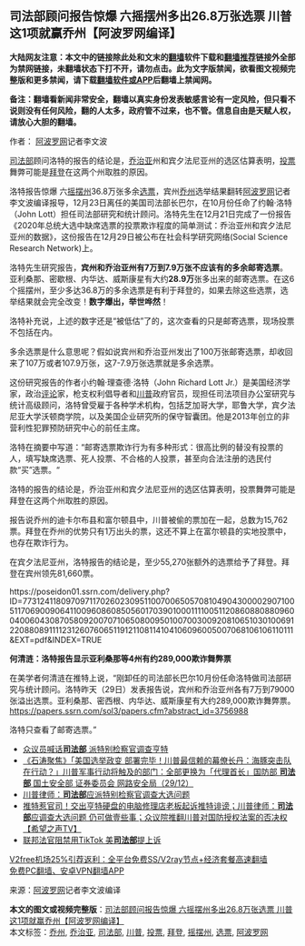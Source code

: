  <h2>司法部顾问报告惊爆 六摇摆州多出26.8万张选票 川普这1项就赢乔州【阿波罗网编译】</h2> <p class="notice"><b>大陆网友注意：本文中的链接除此处和文末的<a href="https://github.com/bannedbook/fanqiang" >翻墙</a>软件下载和<a href="https://github.com/killgcd/justmysocks/blob/master/README.md">翻墙推荐</a>链接外全部为禁网链接，未翻墙状态下打不开，请勿点击。此为文字版禁闻，欲看图文视频完整版和更多禁闻，请下载<a href="https://github.com/bannedbook/fanqiang">翻墙软件或APP</a>后翻墙上禁闻网。</p><p>备注：翻墙看新闻非常安全，翻墙以真实身份发表敏感言论有一定风险，但只看不说则没有任何风险，翻的人太多，政府管不过来，也不管。信息自由是天赋人权，请放心大胆的翻墙。</b></p>  <div class="entry"> <p>作者： <span class='wp_keywordlink_affiliate'><a href="https://www.aboluowang.com/" title="阿波罗网" target="_blank">阿波罗网</a></span>记者李文波</p> <p id="summary"><a href="https://www.bannedbook.org/bnews/tag/%e5%8f%b8%e6%b3%95%e9%83%a8/" class="st_tag internal_tag" rel="tag" title="标签 司法部 下的日志">司法部</a>顾问洛特的报告的结论是，<a href="https://www.bannedbook.org/bnews/tag/%E4%B9%94%E6%B2%BB%E4%BA%9A/" class="st_tag internal_tag" rel="tag" title="标签 乔治亚 下的日志">乔治亚</a>州和宾夕法尼亚州的选区估算表明，<a href="https://www.bannedbook.org/bnews/tag/%E6%8A%95%E7%A5%A8/" class="st_tag internal_tag" rel="tag" title="标签 投票 下的日志">投票</a>舞弊可能是<a href="https://www.bannedbook.org/bnews/tag/%e6%8b%9c%e7%99%bb/" class="st_tag internal_tag" rel="tag" title="标签 拜登 下的日志">拜登</a>在这两个州取胜的原因。</p> <p>洛特报告惊爆 六<a href="https://www.bannedbook.org/bnews/tag/%E6%91%87%E6%91%86%E5%B7%9E/" class="st_tag internal_tag" rel="tag" title="标签 摇摆州 下的日志">摇摆州</a>36.8万张多余<a href="https://www.bannedbook.org/bnews/tag/%E9%80%89%E7%A5%A8/" class="st_tag internal_tag" rel="tag" title="标签 选票 下的日志">选票</a>，宾州<a href="https://www.bannedbook.org/bnews/tag/%E4%B9%94%E5%B7%9E/" class="st_tag internal_tag" rel="tag" title="标签 乔州 下的日志">乔州</a>选举结果翻转<a href="https://www.bannedbook.org/bnews/tag/%e9%98%bf%e6%b3%a2%e7%bd%97%e7%bd%91/" class="st_tag internal_tag" rel="tag" title="标签 阿波罗网 下的日志">阿波罗网</a>记者李文波编译报导，12月23日离任的美国司法部长巴尔，在10月份任命了约翰·洛特（John Lott）担任司法部研究和统计顾问。洛特先生在12月21日完成了一份报告《2020年总统大选中缺席选票的投票欺诈程度的简单测试：乔治亚州和宾夕法尼亚州的数据》，这份报告在12月29日被公布在社会科学研究网络(Social Science Research Network)上。</p> <p>洛特先生研究报告，<strong>宾州和乔治亚州有7万到7.9万张不应该有的多余邮寄选票</strong>。亚利桑那、密歇根、内华达、威斯康星有大约<strong>28.9万</strong>张多出来的邮寄选票。在这6个摇摆州，至少多达36.8万的多余选票是有利于拜登的，如果去除这些选票，选举结果就会完全改变！<strong>数字爆出，举世哗然</strong>！</p>  <p>洛特补充说，上述的数字还是“被低估”了的，这次查看的只是邮寄选票，现场投票不包括在内。</p> <p>多余选票是什么意思呢？假如说宾州和乔治亚州发出了100万张邮寄选票，却收回来了107万或者107.9万张，这7-7.9万张选票就是多余选票。</p> <p>这份研究报告的作者小约翰·理查德·洛特（John Richard Lott Jr.）是美国经济学家，政治<span class='wp_keywordlink_affiliate'><a href="https://www.bannedbook.org/bnews/comments/" title="新闻评论" target="_blank">评论</a></span>家，枪支权利倡导者和<a href="https://www.bannedbook.org/bnews/tag/%e5%b7%9d%e6%99%ae/" class="st_tag internal_tag" rel="tag" title="标签 川普 下的日志">川普</a>政府官员，现担任司法项目办公室研究与统计高级顾问，洛特曾受雇于各种学术机构，包括芝加哥大学，耶鲁大学，宾夕法尼亚大学沃顿商学院，以及美国企业研究所的保守智囊团。他是2013年创立的非营利性犯罪预防研究中心的前任主席。</p> <p>洛特在摘要中写道：“邮寄选票欺诈行为有多种形式：很高比例的替没有投票的人，填写缺席选票、死人投票、不合格的人投票，甚至向合法注册的选民付款“买”选票。“</p>  <p>洛特的报告的结论是，乔治亚州和宾夕法尼亚州的选区估算表明，投票舞弊可能是拜登在这两个州取胜的原因。</p> <p>报告说乔州的迪卡尔布县和富尔顿县中，川普被偷的票加在一起，总数为15,762票。拜登在乔州的优势只有1万出头的票，这还不算上在富尔顿县的实地投票中，也存在欺诈行为。</p> <p>在宾夕法尼亚州，洛特报告的结论是，至少55,270张额外的选票给予了拜登。拜登在宾州领先81,660票。</p> <p>https://poseidon01.ssrn.com/delivery.php?ID=773124118097097117026023095110070065057081049043000029071005117069009064110096086085056017039010001111005112086088088096004006043087058092007071065080095010070030092081065103010069122088089111123126076065119121108114104106096005007068106106110111&#038;EXT=pdf&#038;INDEX=TRUE</p>  <p><strong>何清涟：洛特报告显示亚利桑那等4州有约289,000欺诈舞弊票</strong></p> <p>在美学者何清涟在推特上说，“刚卸任的司法部长巴尔10月份任命洛特做司法部研究与统计顾问。洛特昨天（29日）发表报告说，宾州和乔治亚州各有7万到79000张溢出选票。亚利桑那、密西根、内华达、威斯康星有大约289,000欺诈舞弊票。<a href="https://papers.ssrn.com/sol3/papers.cfm?abstract_id=3756988">https://papers.ssrn.com/sol3/papers.cfm?abstract_id=3756988</a></p> <p>洛特只查看了邮寄选票。”</p> <ul class='op-related-articles' title='相关阅读'> <li><a href='https://www.bannedbook.org/bnews/comments/20201230/1457482.html' target='_blank'>众议员喊话<b>司法部</b> 派特别检察官调查亨特</a></li> <li><a href='https://www.bannedbook.org/bnews/bannedvideo/20201230/1457409.html' target='_blank'>《石涛聚焦》「美国选举政变 部署完毕！川普最信赖的幕僚长丹：海豚突击队 在行动？」川普军事行动将触及的部门：全部更换为「代理首长」国防部 <b>司法部</b> 国土安全部 证券委员会 网路安全局（29/12）</a></li> <li><a href='https://www.bannedbook.org/bnews/comments/20201229/1457310.html' target='_blank'>川普律师：<b>司法部</b>应派特别检察官调查大选问题</a></li> <li><a href='https://www.bannedbook.org/bnews/cbnews/20201229/1457282.html' target='_blank'>推特惹官司！交出亨特硬盘的电脑修理店老板起诉推特诽谤；川普律师：<b>司法部</b>应调查大选问题 仍可做壹些事；众议院推翻川普对国防授权法案的否决权【希望之声TV】</a></li> <li><a href='https://www.bannedbook.org/bnews/cnnews/20201229/1456793.html' target='_blank'>联邦法官阻禁用TikTok 美<b>司法部</b>提上诉</a></li> </ul> <p class="texttj"> <a href="https://github.com/bannedbook/fanqiang/wiki/V2ray%E6%9C%BA%E5%9C%BA" target="_blank">V2free机场25%引荐返利：全平台免费SS/V2ray节点+经济套餐高速翻墙</a><br/> <a href="https://github.com/bannedbook/fanqiang/wiki/%E7%A6%81%E9%97%BB%E7%BD%91%E5%AE%89%E5%8D%93%E7%BF%BB%E5%A2%99%E6%96%B0%E9%97%BBAPP" target="_blank">免费PC翻墙、安卓VPN翻墙APP</a></p><p> 来源：<a href="https://www.aboluowang.com/2021/0101/1540384.html" target="_blank">阿波罗网</a>记者李文波编译 </p> <a name='sharetosocial'></a>       <div><b>本文的图文或视频完整版</b>：<a href='https://www.bannedbook.org/bnews/topimagenews/20210101/1458715.html'>司法部顾问报告惊爆 六摇摆州多出26.8万张选票 川普这1项就赢乔州【阿波罗网编译】</a></div>  </div><!--END ENTRY--> <div class="postfooter"> <div>本文标签：<a href="https://www.bannedbook.org/bnews/tag/%E4%B9%94%E5%B7%9E/" rel="tag">乔州</a>, <a href="https://www.bannedbook.org/bnews/tag/%E4%B9%94%E6%B2%BB%E4%BA%9A/" rel="tag">乔治亚</a>, <a href="https://www.bannedbook.org/bnews/tag/%e5%8f%b8%e6%b3%95%e9%83%a8/" rel="tag">司法部</a>, <a href="https://www.bannedbook.org/bnews/tag/%e5%b7%9d%e6%99%ae/" rel="tag">川普</a>, <a href="https://www.bannedbook.org/bnews/tag/%E6%8A%95%E7%A5%A8/" rel="tag">投票</a>, <a href="https://www.bannedbook.org/bnews/tag/%e6%8b%9c%e7%99%bb/" rel="tag">拜登</a>, <a href="https://www.bannedbook.org/bnews/tag/%E6%91%87%E6%91%86%E5%B7%9E/" rel="tag">摇摆州</a>, <a href="https://www.bannedbook.org/bnews/tag/%E9%80%89%E7%A5%A8/" rel="tag">选票</a>, <a href="https://www.bannedbook.org/bnews/tag/%e9%98%bf%e6%b3%a2%e7%bd%97%e7%bd%91/" rel="tag">阿波罗网</a></div>  </div><!--END POSTFOOTER--> 